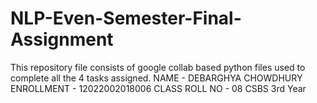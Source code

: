 # NLP-Even-Semester-Final-Assignment
This repository file consists of google collab based python files used to complete all the 4 tasks assigned.
NAME - DEBARGHYA CHOWDHURY
ENROLLMENT - 12022002018006
CLASS ROLL NO - 08
CSBS 3rd Year
